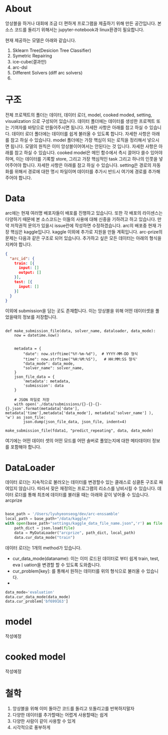 # About
앙상블을 하거나 대회에 조금 더 편하게 프로그램을 제출하기 위해 만든 공간입니다.
본 소스 코드를 돌리기 위해서는 jupyter-notebook과 linux환경이 필요합니다.

현재 제공하는 모델은 아래와 같습니다.
1. Sklearn Tree(Desicion Tree Classifier)
2. Symetric Repairing
3. ice-cube(결과만)
4. arc-dsl
5. Different Solvers (diff arc solvers)
6. 

# 구조
전체 프로젝트의 폴더는 데이터, 데이터 로더, model, cooked moded, setting, visualization 으로 구성되어 있습니다.
데이터 폴더에는 데이터를 생성한 프로젝트 또는 기여자를 바탕으로 만들어주시면 됩니다. 자세한 사항은 아래를 참고 하실 수 있습니다.
데이터 로더 폴더에는 데이터를 쉽게 불러올 수 있도록 합니다. 자세한 사항은 아래를 참고 하실 수 있습니다.
model 폴더에는 가장 핵심이 되는 로직을 정리해서 넣으시면 됩니다. 모델의 원칙은 이미 앙상블이어여서는 안된다는 것 입니다. 자세한 사항은 아래를 참고 하실 수 있습니다.
cooked model은 메인 함수에서 측시 끌어다 쓸수 있어야 하며, 이는 데이터를 기록할 store, 그리고 가장 핵심적인 task 그리고 하나의 인풋을 넣어주어야 합니다. 자세한 사항은 아래를 참고 하실 수 있습니다.
setting은 경로의 자동화를 위해서 경로에 대한 명시 파일이며 데이터를 추가시 반드시 여기에 경로를 추가해 주어야 합니다.

# Data
arc에는 현재 여러명 배포자들이 배포를 진행하고 있습니다. 또한 각 배포의 라이센스는 다양하기 때문에 본 소스코드는 이들의 사용에 대해 신중을 기하려고 하고 있습니다. 만약 저작권적 문의가 있을시 issue란에 작성하면 수정하겠습니다.
arc의 배포중 현재 가장 핵심은 kaggle입니다. kaggle 이외에 추가로 지원을 만들 계획입니다. 
arc-prize의 문제는 다음과 같은 구조로 되어 있습니다. 추가하고 싶은 모든 데이터는 아래의 형식을 지켜야 합니다.

```json
{
  "arc_id": {
    train: [{
      input: []
      output: []
    }],
    test: [{
      input: []
    }]
  }
}
```

이외에 submission을 담는 곳도 존재합니다. 이는 앙상블을 위해 어떤 데이터셋을 풀었을때의 정보를 저장합니다.
```

def make_submission_file(data, solver_name, dataloader, data_mode):
    now = datetime.now()
 

    metadata = {
        "date": now.strftime("%Y-%m-%d"),  # YYYY-MM-DD 형식
        "time": now.strftime("%H:%M:%S"),   # HH:MM:SS 형식'
        "data_mode": data_mode,
        "solver_name": solver_name,
    } 
    json_file_data = {
        'metadata': metadata,
        'submission': data
    }

    # JSON 파일로 저장
    with open('./data/submissions/{}-{}-{}-{}.json'.format(metadata['date'], metadata['time'],metadata['data_mode'], metadata['solver_name'] ), 'w') as json_file:
        json.dump(json_file_data, json_file, indent=4)

make_submission_file(fdata1, "predict_repeating", data, data_mode)
```
여기에는 어떤 데이터 셋의 어떤 모드를 어떤 솔버로 풀었는지에 대한 메타데이터 정보를 포함해야 합니다.

# DataLoader
데이터 로더는 지속적으로 불러오는 데이터를 변경할수 있는 클래스로 싱클톤 구조로 짜여있지 않습니다. 따라서 잦은 재정의는 프로그램의 리소스를 낭비시킬 수 있습니다. 
데이터 로더를 통해 최초에 데이터를 불러올 때는 아래와 같이 넣어줄 수 있습니다.
arcprize 
```py

base_path = '/Users/lyuhyeonseog/dev/arc-enssamble'
local_path = base_path+"/data/kaggle/"
with open(base_path+"settings/kaggle_data_file_name.json",'r') as file:
    path_dict = json.load(file)
    data = MyDataLoader("arcprize", path_dict, local_path) 
    data.cur_data_mode("train")
```

데이터 로더는 1개의 method가 있습니다. 
+ cur_data_mode(dataname): 이는 이미 로드된 데이터로 부터 쉽게 train, test, evaㅣuation을 변경할 할 수 있도록 도와줍니다.
+ cur_problem[key]: 를 통해서 원하는 데이터를 위의 형식으로 불러올 수 있습니다.
+ 

```py
data_mode='evaluation'
data.cur_data_mode(data_mode)
data.cur_problem['bf699163']
```

# model
작성예정
# cooked model 
작성예정
# 철학

1. 앙상블을 위해 이미 돌아간 코드를 돌리고 또돌리고를 반복하지말자
2. 다양한 데이터를 추가할때는 어렵게 사용할때는 쉽게
3. 다양한 사람이 같이 사용할 수 있게
4. 시각적으로 풍부하게



